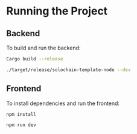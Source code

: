 # Running the Project

## Backend
To build and run the backend:
```sh
Cargo build --release
```

```sh
./target/release/solochain-template-node --dev
```

## Frontend
To install dependencies and run the frontend:
```sh
npm install
```

```sh
npm run dev